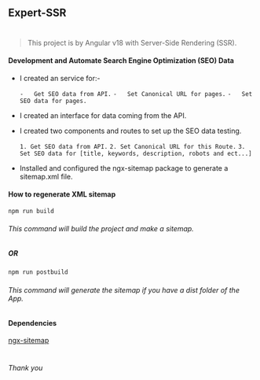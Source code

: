 ## Expert-SSR

#

> This project is by Angular v18 with Server-Side Rendering (SSR).

#### Development and Automate Search Engine Optimization (SEO) Data

-   I created an service for:-

    `-   Get SEO data from API.`
    `-   Set Canonical URL for pages.`
    `-   Set SEO data for pages.`

-   I created an interface for data coming from the API.

-   I created two components and routes to set up the SEO data testing.

    `1. Get SEO data from API.`
    `2. Set Canonical URL for this Route.`
    `3. Set SEO data for [title, keywords, description, robots and ect...]`

-   Installed and configured the ngx-sitemap package to generate a sitemap.xml file.

#### How to regenerate XML sitemap

```sh
npm run build
```

###### This command will build the project and make a sitemap.

##### OR

```sh
npm run postbuild
```

###### This command will generate the sitemap if you have a dist folder of the App.

#### Dependencies

[ngx-sitemap](https://github.com/remy-marthaler/ngx-sitemap)

#

_Thank you_
